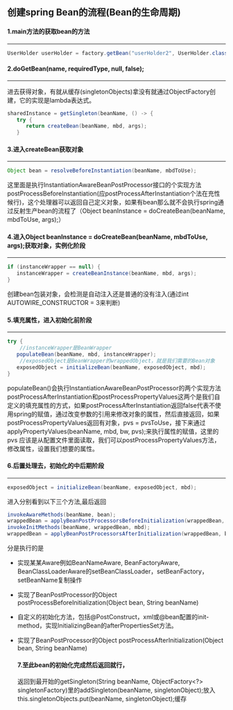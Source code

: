 ## 创建spring Bean的流程(Bean的生命周期)


#### 1.main方法的获取bean的方法

------



```java
UserHolder userHolder = factory.getBean("userHolder2", UserHolder.class);
```

#### 2.doGetBean(name, requiredType, null, false);

------

  进去获得对象，有就从缓存(singletonObjects)拿没有就通过ObjectFactory创建，它的实现是lambda表达式。

```java
sharedInstance = getSingleton(beanName, () -> {
   try {
      return createBean(beanName, mbd, args);
   }
```

#### 3.进入createBean获取对象

------



```java
Object bean = resolveBeforeInstantiation(beanName, mbdToUse);
```

​     这里面是执行InstantiationAwareBeanPostProcessor接口的个实现方法postProcessBeforeInstantiation(应postProcessAfterInstantiation个法在充性候行)，这个处理器可以返回自己定义对象，如果有bean那么就不会执行spring通过反射生产bean的流程了（Object beanInstance = doCreateBean(beanName, mbdToUse, args);）

#### 4.进入Object beanInstance = doCreateBean(beanName, mbdToUse, args);获取对象，实例化阶段

------



```java
if (instanceWrapper == null) {
   instanceWrapper = createBeanInstance(beanName, mbd, args);
}
```

创建bean包装对象，会检测是自动注入还是普通的没有注入(通过int AUTOWIRE_CONSTRUCTOR = 3来判断)

#### 5.填充属性，进入初始化前阶段

------



```java
try {
    //instanceWrapper是BeanWrapper
   populateBean(beanName, mbd, instanceWrapper);
    //exposedObject是BeanWrapper的wrappedObject，就是我们需要的Bean对象
   exposedObject = initializeBean(beanName, exposedObject, mbd);
}
```

populateBean()会执行InstantiationAwareBeanPostProcessor的两个实现方法postProcessAfterInstantiation和postProcessPropertyValues这两个是我们自定义的填充属性的方式，如果postProcessAfterInstantiation返回false代表不使用spring的赋值，通过改变参数的引用来修改对象的属性，然后直接返回，如果postProcessPropertyValues返回有对象，pvs = pvsToUse，接下来通过applyPropertyValues(beanName, mbd, bw, pvs);来执行属性的赋值，这里的pvs 应该是从配置文件里面读取，我们可以postProcessPropertyValues方法，修改属性，设置我们想要的属性。

#### 6.后置处理去，初始化的中后期阶段

------

```java
exposedObject = initializeBean(beanName, exposedObject, mbd);
```

进入分别看到以下三个方法,最后返回

```java
invokeAwareMethods(beanName, bean);
wrappedBean = applyBeanPostProcessorsBeforeInitialization(wrappedBean, beanName);
invokeInitMethods(beanName, wrappedBean, mbd);
wrappedBean = applyBeanPostProcessorsAfterInitialization(wrappedBean, beanName);
```

分是执行的是

- 实现某某Aware例如BeanNameAware, BeanFactoryAware, BeanClassLoaderAware的setBeanClassLoader，setBeanFactory，setBeanName复制操作

- 实现了BeanPostProcessor的Object postProcessBeforeInitialization(Object bean, String beanName)

- 自定义的初始化方法，包括@PostConstruct，xml或@bean配置的init-method，实现InitializingBean的afterPropertiesSet方法。

- 实现了BeanPostProcessor的Object postProcessAfterInitialization(Object bean, String beanName)

  #### 7.至此bean的初始化完成然后返回就行，

  返回到最开始的getSingleton(String beanName, ObjectFactory<?> singletonFactory)里的addSingleton(beanName, singletonObject);放入this.singletonObjects.put(beanName, singletonObject);缓存

